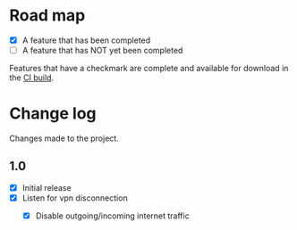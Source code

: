 # Road map

- [x] A feature that has been completed
- [ ] A feature that has NOT yet been completed

Features that have a checkmark are complete and available for
download in the
[CI build](http://vsixgallery.com/extension/{ID}/).

# Change log

Changes made to the project.

## 1.0

- [x] Initial release
- [x] Listen for vpn disconnection
  - [x] Disable outgoing/incoming internet traffic
  
